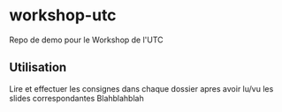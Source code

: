 # workshop-utc
Repo de demo pour le Workshop de l'UTC

## Utilisation

Lire et effectuer les consignes dans chaque dossier apres avoir lu/vu les slides correspondantes
Blahblahblah
